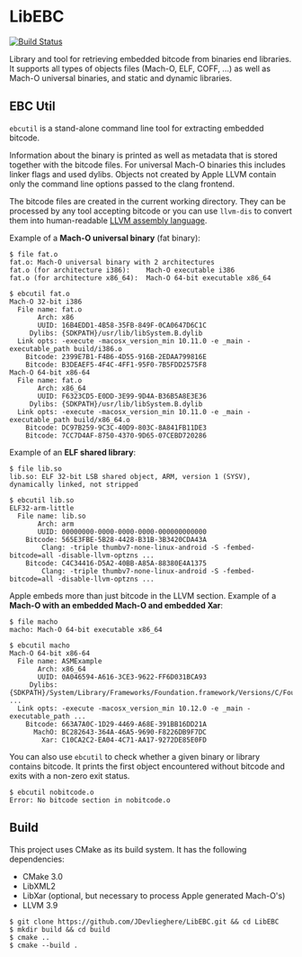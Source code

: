 # LibEBC

[![Build Status](https://travis-ci.org/JDevlieghere/LibEBC.svg?branch=master)](https://travis-ci.org/JDevlieghere/LibEBC)

Library and tool for retrieving embedded bitcode from binaries end libraries.
It supports all types of objects files (Mach-O, ELF, COFF, ...) as well as Mach-O
universal binaries, and static and dynamic libraries.

## EBC Util

`ebcutil` is a stand-alone command line tool for extracting embedded bitcode.

Information about the binary is printed as well as  metadata that is stored
together with the bitcode files. For universal Mach-O binaries this includes
linker flags and used dylibs. Objects not created by Apple LLVM contain only
the command line options passed to the clang frontend.

The bitcode files are created in the current working directory. They can be
processed by any tool accepting bitcode or you can use `llvm-dis` to convert
them into human-readable [LLVM assembly language](http://llvm.org/docs/LangRef.html).

Example of a **Mach-O universal binary** (fat binary):

```shell
$ file fat.o
fat.o: Mach-O universal binary with 2 architectures
fat.o (for architecture i386):    Mach-O executable i386
fat.o (for architecture x86_64):  Mach-O 64-bit executable x86_64

$ ebcutil fat.o
Mach-O 32-bit i386
  File name: fat.o
       Arch: x86
       UUID: 16B4EDD1-4B58-35FB-849F-0CA0647D6C1C
     Dylibs: {SDKPATH}/usr/lib/libSystem.B.dylib
  Link opts: -execute -macosx_version_min 10.11.0 -e _main -executable_path build/i386.o
    Bitcode: 2399E7B1-F4B6-4D55-916B-2EDAA799816E
    Bitcode: B3DEAEF5-4F4C-4FF1-95F0-7B5FDD2575F8
Mach-O 64-bit x86-64
  File name: fat.o
       Arch: x86_64
       UUID: F6323CD5-E0DD-3E99-9D4A-B36B5A8E3E36
     Dylibs: {SDKPATH}/usr/lib/libSystem.B.dylib
  Link opts: -execute -macosx_version_min 10.11.0 -e _main -executable_path build/x86_64.o
    Bitcode: DC97B259-9C3C-40D9-803C-8A841FB11DE3
    Bitcode: 7CC7D4AF-8750-4370-9D65-07CEBD720286
```


Example of an **ELF shared library**:

```shell
$ file lib.so
lib.so: ELF 32-bit LSB shared object, ARM, version 1 (SYSV), dynamically linked, not stripped

$ ebcutil lib.so
ELF32-arm-little
  File name: lib.so
       Arch: arm
       UUID: 00000000-0000-0000-0000-000000000000
    Bitcode: 565E3FBE-5B28-4428-B31B-3B3420CDA43A
        Clang: -triple thumbv7-none-linux-android -S -fembed-bitcode=all -disable-llvm-optzns ...
    Bitcode: C4C34416-D5A2-40BB-A85A-88380E4A1375
        Clang: -triple thumbv7-none-linux-android -S -fembed-bitcode=all -disable-llvm-optzns ...
```

Apple embeds more than just bitcode in the LLVM section. Example of a **Mach-O
with an embedded Mach-O and embedded Xar**:

```shell
$ file macho
macho: Mach-O 64-bit executable x86_64

$ ebcutil macho
Mach-O 64-bit x86-64
  File name: ASMExample
       Arch: x86_64
       UUID: 0A046594-A616-3CE3-9622-FF6D031BCA93
     Dylibs: {SDKPATH}/System/Library/Frameworks/Foundation.framework/Versions/C/Foundation ...
  Link opts: -execute -macosx_version_min 10.12.0 -e _main -executable_path ...
    Bitcode: 663A7A0C-1D29-4469-A68E-391BB16DD21A
      MachO: BC282643-364A-46A5-9690-F8226DB9F7DC
        Xar: C10CA2C2-EA04-4C71-AA17-9272DE85E0FD
```

You can also use `ebcutil` to check whether a given binary or library contains
bitcode. It prints the first object encountered without bitcode and exits with
a non-zero exit status.

```shell
$ ebcutil nobitcode.o
Error: No bitcode section in nobitcode.o
```

## Build

This project uses CMake as its build system. It has the following dependencies:

 - CMake 3.0
 - LibXML2
 - LibXar (optional, but necessary to process Apple generated Mach-O's)
 - LLVM 3.9

```shell
$ git clone https://github.com/JDevlieghere/LibEBC.git && cd LibEBC
$ mkdir build && cd build
$ cmake ..
$ cmake --build .
```

